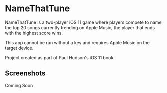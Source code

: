 # NameThatTune

NameThatTune is a two-player iOS 11 game where players compete to name the top 20 songs currently trending on Apple Music, the player that ends with the highest score wins.

This app cannot be run without a key and requires Apple Music on the target device.

Project created as part of Paul Hudson's iOS 11 book.

## Screenshots

Coming Soon
